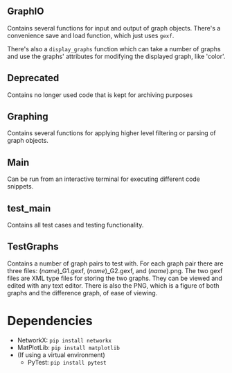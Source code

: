 
## GraphIO
Contains several functions for input and output of graph objects.
There's a convenience save and load function, which just uses `gexf`.

There's also a `display_graphs` function which can take a number of graphs
and use the graphs' attributes for modifying the displayed graph, like 'color'.

## Deprecated
Contains no longer used code that is kept for archiving purposes

## Graphing
Contains several functions for applying higher level filtering or parsing of graph objects.

## Main
Can be run from an interactive terminal for executing different code snippets.

## test_main
Contains all test cases and testing functionality.

## TestGraphs
Contains a number of graph pairs to test with.
For each graph pair there are three files:
(*name*)_G1.gexf, (*name*)_G2.gexf, and (*name*).png.
The two gexf files are XML type files for storing the two graphs.
They can be viewed and edited with any text editor.
There is also the PNG, which is a figure of both graphs and the difference graph, of ease of viewing.

# Dependencies
- NetworkX: `pip install networkx`
- MatPlotLib: `pip install matplotlib`
- (If using a virtual environment)
  - PyTest: `pip install pytest`
